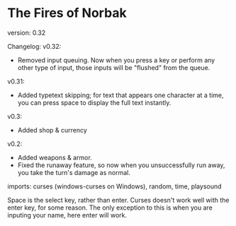 # The Fires of Norbak

version: 0.32

Changelog:
v0.32:
 - Removed input queuing. Now when you press a key or perform any other type of input, those inputs will be "flushed" from the queue.

v0.31:
 - Added typetext skipping; for text that appears one character at a time, you can press space to display the full text instantly.

v0.3:
 - Added shop & currency

v0.2:
 - Added weapons & armor.
 - Fixed the runaway feature, so now when you unsuccessfully run away, you take the turn's damage as normal.
 
imports: curses (windows-curses on Windows), random, time, playsound

Space is the select key, rather than enter. Curses doesn't work well with the enter key, for some reason. The only exception to this is when you are inputing your name, here enter will work.
